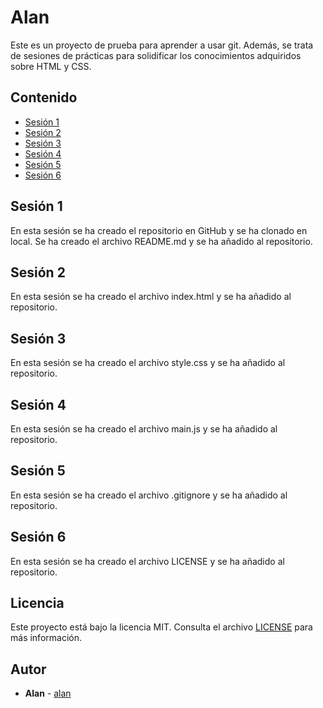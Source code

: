 # Alan

Este es un proyecto de prueba para aprender a usar git.
Además, se trata de sesiones de prácticas para solidificar los conocimientos adquiridos sobre HTML y CSS.

## Contenido

- [Sesión 1](#sesión-1)
- [Sesión 2](#sesión-2)
- [Sesión 3](#sesión-3)
- [Sesión 4](#sesión-4)
- [Sesión 5](#sesión-5)
- [Sesión 6](#sesión-6)

## Sesión 1

En esta sesión se ha creado el repositorio en GitHub y se ha clonado en local. Se ha creado el archivo README.md y se ha añadido al repositorio.

## Sesión 2

En esta sesión se ha creado el archivo index.html y se ha añadido al repositorio.

## Sesión 3

En esta sesión se ha creado el archivo style.css y se ha añadido al repositorio.

## Sesión 4

En esta sesión se ha creado el archivo main.js y se ha añadido al repositorio.

## Sesión 5

En esta sesión se ha creado el archivo .gitignore y se ha añadido al repositorio.

## Sesión 6

En esta sesión se ha creado el archivo LICENSE y se ha añadido al repositorio.

## Licencia

Este proyecto está bajo la licencia MIT. Consulta el archivo [LICENSE](LICENSE) para más información.

## Autor

- **Alan** - [alan](https://www.alancillo.dev)
